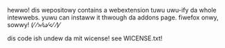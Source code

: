 hewwo! dis wepositowy contains a webextension tuwu uwu-ify da whole intewwebs. yuwu can instaww it thwough da addons page. fiwefox onwy, sowwy! (⁄ ⁄>⁄ω⁄<⁄ ⁄)⁄

dis code ish undew da mit wicense! see WICENSE.txt!